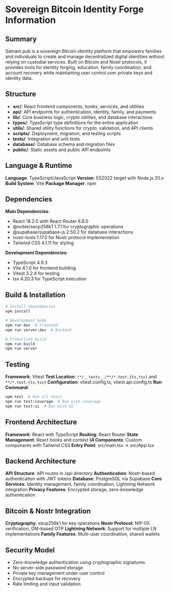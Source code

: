 # Sovereign Bitcoin Identity Forge Information

## Summary

Satnam.pub is a sovereign Bitcoin identity platform that empowers families and individuals to create and manage decentralized digital identities without relying on custodial services. Built on Bitcoin and Nostr protocols, it provides tools for identity forging, education, family coordination, and account recovery while maintaining user control over private keys and identity data.

## Structure

- **src/**: React frontend components, hooks, services, and utilities
- **api/**: API endpoints for authentication, identity, family, and payments
- **lib/**: Core business logic, crypto utilities, and database interactions
- **types/**: TypeScript type definitions for the entire application
- **utils/**: Shared utility functions for crypto, validation, and API clients
- **scripts/**: Deployment, migration, and testing scripts
- **tests/**: Integration and unit tests
- **database/**: Database schema and migration files
- **public/**: Static assets and public API endpoints

## Language & Runtime

**Language**: TypeScript/JavaScript
**Version**: ES2022 target with Node.js 20.x
**Build System**: Vite
**Package Manager**: npm

## Dependencies

**Main Dependencies**:

- React 18.2.0 with React Router 6.8.0
- @noble/secp256k1 1.7.1 for cryptographic operations
- @supabase/supabase-js 2.50.2 for database interactions
- nostr-tools 1.17.0 for Nostr protocol implementation
- Tailwind CSS 4.1.11 for styling

**Development Dependencies**:

- TypeScript 4.9.3
- Vite 4.1.0 for frontend building
- Vitest 3.2.4 for testing
- tsx 4.20.3 for TypeScript execution

## Build & Installation

```bash
# Install dependencies
npm install

# Development mode
npm run dev  # Frontend
npm run server:dev  # Backend

# Production build
npm run build
npm run server
```

## Testing

**Framework**: Vitest
**Test Location**: `**/__tests__/**/*.test.{ts,tsx}` and `**/*.test.{ts,tsx}`
**Configuration**: vitest.config.ts, vitest.api.config.ts
**Run Command**:

```bash
npm test  # Run all tests
npm run test:coverage  # Run with coverage
npm run test:ui  # Run with UI
```

## Frontend Architecture

**Framework**: React with TypeScript
**Routing**: React Router
**State Management**: React hooks and context
**UI Components**: Custom components with Tailwind CSS
**Entry Point**: src/main.tsx → src/App.tsx

## Backend Architecture

**API Structure**: API routes in /api directory
**Authentication**: Nostr-based authentication with JWT tokens
**Database**: PostgreSQL via Supabase
**Core Services**: Identity management, family coordination, Lightning Network integration
**Privacy Features**: Encrypted storage, zero-knowledge authentication

## Bitcoin & Nostr Integration

**Cryptography**: secp256k1 for key operations
**Nostr Protocol**: NIP-05 verification, DM-based OTP
**Lightning Network**: Support for multiple LN implementations
**Family Features**: Multi-user coordination, shared wallets

## Security Model

- Zero-knowledge authentication using cryptographic signatures
- No server-side password storage
- Private key management under user control
- Encrypted backups for recovery
- Rate limiting and input validation
